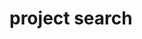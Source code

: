 
# project search

<link href="./pagefind/pagefind-ui.css" rel="stylesheet">

<script src="./pagefind/pagefind-ui.js"></script>

<div id="search"></div>

<script>
    window.addEventListener('DOMContentLoaded', (event) => {
        new PagefindUI({ 
            element: "#search",
            showSubResults: true,
            highlightParam: "highlight",
            bundlePath: "./"
        });
    });
</script>


